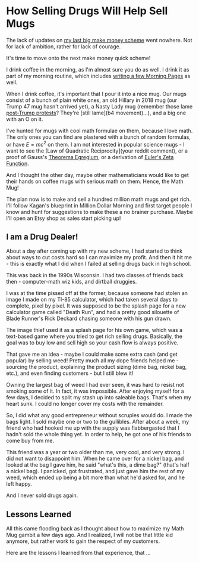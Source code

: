 How Selling Drugs Will Help Sell Mugs
=====================================

The lack of updates on [my last big make money scheme](LINK) went nowhere.  Not for lack of ambition, rather for lack of courage.

It's time to move onto the next make money quick scheme!

I drink coffee in the morning, as I'm almost sure you do as well.  I drink it as part of my morning routine, which includes [writing a few Morning Pages](LINK) as well.

When I drink coffee, it's important that I pour it into a nice mug.  Our mugs consist of a bunch of plain white ones, an old Hillary in 2018 mug (our Trump 47 mug hasn't arrived yet), a Nasty Lady mug (remember those lame [post-Trump protests](LINK)?  They're [still lame](b4 movement)...), and a big one with an O on it.

I've hunted for mugs with cool math formulae on them, because I love math.  The only ones you can find are plastered with a bunch of random formulas, or have $E=mc^2$ on them.  I am not interested in popular science mugs - I want to see the [Law of Quadratic Reciprocity](your reddit comment), or a proof of Gauss's [Theorema Egregium](LINK), or a derivation of [Euler's Zeta Function](LINK).

And I thought the other day, maybe other mathematicians would like to get their hands on coffee mugs with serious math on them.  Hence, the Math Mug!

The plan now is to make and sell a hundred million math mugs and get rich.  I'll follow Kagan's blueprint in Million Dollar Morning and first target people I know and hunt for suggestions to make these a no brainer purchase.  Maybe I'll open an Etsy shop as sales start picking up!

## I am a Drug Dealer!

About a day after coming up with my new scheme, I had started to think about ways to cut costs hard so I can maximize my profit.  And then it hit me - this is exactly what I did when I failed at selling drugs back in high school.

This was back in the 1990s Wisconsin.  I had two classes of friends back then - computer-math wiz kids, and dirtball druggies.

I was at the time pissed off at the former, because someone had stolen an image I made on my TI-85 calculator, which had taken several days to complete, pixel by pixel.  It was supposed to be the splash page for a new calculator game called "Death Run", and had a pretty good silouette of Blade Runner's Rick Deckard chasing someone with his gun drawn.

The image thief used it as a splash page for his own game, which was a text-based game where you tried to get rich selling drugs.  Basically, the goal was to buy low and sell high so your cash flow is always positive.

That gave me an idea - maybe I could make some extra cash (and get popular) by selling weed!  Pretty much all my dope friends helped me - sourcing the product, explaining the product sizing (dime bag, nickel bag, etc.), and even finding customers - but I still blew it!

Owning the largest bag of weed I had ever seen, it was hard to resist not smoking some of it.  In fact, it was impossible.  After enjoying myself for a few days, I decided to split my stash up into saleable bags.  That's when my heart sunk.  I could no longer cover my costs with the remainder.

So, I did what any good entrepreneur without scruples would do.  I made the bags light.  I sold maybe one or two to the gullibles.  After about a week, my friend who had hooked me up with the supply was flabbergasted that I hadn't sold the whole thing yet.  In order to help, he got one of his friends to come buy from me.

This friend was a year or two older than me, very cool, and very strong.  I did not want to disappoint him.  When he came over for a nickel bag, and looked at the bag I gave him, he said "what's this, a dime bag?" (that's half a nickel bag).  I panicked, got frustrated, and just gave him the rest of my weed, which ended up being a bit more than what he'd asked for, and he left happy.

And I never sold drugs again.

## Lessons Learned

All this came flooding back as I thought about how to maximize my Math Mug gambit a few days ago.  And I realized, I will not be that little kid anymore, but rather work to gain the respect of my customers.

Here are the lessons I learned from that experience, that ...
